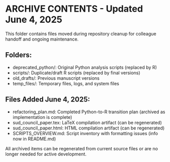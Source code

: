 ARCHIVE CONTENTS - Updated June 4, 2025
=========================

This folder contains files moved during repository cleanup for colleague handoff and ongoing maintenance.

## Folders:
- deprecated_python/: Original Python analysis scripts (replaced by R)
- scripts/: Duplicate/draft R scripts (replaced by final versions)
- old_drafts/: Previous manuscript versions
- temp_files/: Temporary files, logs, and system files

## Files Added June 4, 2025:
- refactoring_plan.md: Completed Python-to-R transition plan (archived as implementation is complete)
- sud_council_paper.tex: LaTeX compilation artifact (can be regenerated)
- sud_council_paper.html: HTML compilation artifact (can be regenerated)
- SCRIPTS_OVERVIEW.md: Script inventory with formatting issues (info now in README.md)

All archived items can be regenerated from current source files or are no longer needed for active development.
